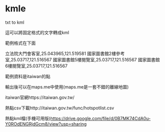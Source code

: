 # kmle
txt to kml

這可以將固定格式的文字轉成kml

範例格式在下面

立法院大門會客室,25.043965,121.519581
國家圖書館2樓參考室,25.03717,121.516567
國家圖書館5樓閱覽室,25.03717,121.516567
國家圖書館6樓閱覽室,25.03717,121.516567

範例資料是itaiwan的點

輸出後可以在maps.me中使用(maps.me是一套不錯的離線地圖)

itaiwan官網https://itaiwan.gov.tw/

熱點csv下載http://itaiwan.gov.tw/func/hotspotlist.csv

熱點kml檔(手機可用版)https://drive.google.com/file/d/0B7MK74CdA0u-Y0ROdENGRjdGcm8/view?usp=sharing
